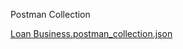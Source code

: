 Postman Collection

[Loan Business.postman_collection.json](https://github.com/kentstrd/loanbusiness/files/14667281/Loan.Business.postman_collection.json)

